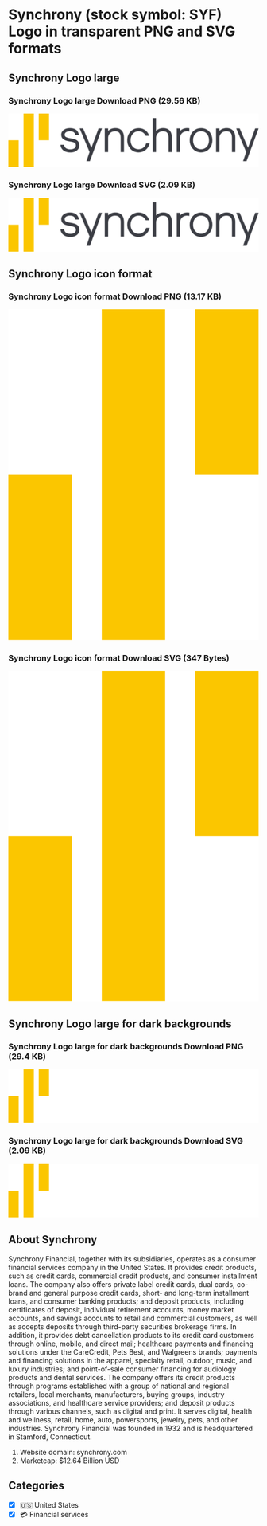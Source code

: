 # Synchrony (stock symbol: SYF) Logo in transparent PNG and SVG formats

## Synchrony Logo large

### Synchrony Logo large Download PNG (29.56 KB)

![Synchrony Logo large Download PNG (29.56 KB)](/img/orig/SYF_BIG-736e5da7.png)

### Synchrony Logo large Download SVG (2.09 KB)

![Synchrony Logo large Download SVG (2.09 KB)](/img/orig/SYF_BIG-564dd8fe.svg)

## Synchrony Logo icon format

### Synchrony Logo icon format Download PNG (13.17 KB)

![Synchrony Logo icon format Download PNG (13.17 KB)](/img/orig/SYF-87a24d5c.png)

### Synchrony Logo icon format Download SVG (347 Bytes)

![Synchrony Logo icon format Download SVG (347 Bytes)](/img/orig/SYF-d71ce778.svg)

## Synchrony Logo large for dark backgrounds

### Synchrony Logo large for dark backgrounds Download PNG (29.4 KB)

![Synchrony Logo large for dark backgrounds Download PNG (29.4 KB)](/img/orig/SYF_BIG.D-ae885d7b.png)

### Synchrony Logo large for dark backgrounds Download SVG (2.09 KB)

![Synchrony Logo large for dark backgrounds Download SVG (2.09 KB)](/img/orig/SYF_BIG.D-36a17588.svg)

## About Synchrony

Synchrony Financial, together with its subsidiaries, operates as a consumer financial services company in the United States. It provides credit products, such as credit cards, commercial credit products, and consumer installment loans. The company also offers private label credit cards, dual cards, co-brand and general purpose credit cards, short- and long-term installment loans, and consumer banking products; and deposit products, including certificates of deposit, individual retirement accounts, money market accounts, and savings accounts to retail and commercial customers, as well as accepts deposits through third-party securities brokerage firms. In addition, it provides debt cancellation products to its credit card customers through online, mobile, and direct mail; healthcare payments and financing solutions under the CareCredit, Pets Best, and Walgreens brands; payments and financing solutions in the apparel, specialty retail, outdoor, music, and luxury industries; and point-of-sale consumer financing for audiology products and dental services. The company offers its credit products through programs established with a group of national and regional retailers, local merchants, manufacturers, buying groups, industry associations, and healthcare service providers; and deposit products through various channels, such as digital and print. It serves digital, health and wellness, retail, home, auto, powersports, jewelry, pets, and other industries. Synchrony Financial was founded in 1932 and is headquartered in Stamford, Connecticut.

1. Website domain: synchrony.com
2. Marketcap: $12.64 Billion USD


## Categories
- [x] 🇺🇸 United States
- [x] 💳 Financial services

